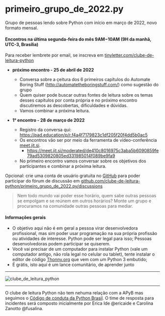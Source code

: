# primeiro_grupo_de_2022.py

Grupo de pessoas lendo sobre Python com início em março de 2022, novo formato mensal. 

#### Encontros na última segunda-feira do mês 9AM−10AM (9H da manhã, UTC-3, Brasília) 

Para receber lembrete por email, se inscreva em [tinyletter.com/clube-de-leitura-python](https://tinyletter.com/clube-de-leitura-python)

- **próximo encontro - 25 de abril de 2022**
    - Conversa sobre a çeitura dos 6 primeiros capítulos do Automate Boring Stuff (http://automatetheboringstuff.com/) como sugestão do grupo
    - Quem quiser pode buscar outras fontes de leitura sobre os temas desses capítulos por conta própria e no próximo encontro discutiremos as descobertas, dificuldades e dúvidas.
    - Vamos combinar a próxima leitura.
 
- **1° encontro - 28 de março de 2022**
  - Registro da conversa qui: https://pad.education/p/r.f4a4f7179823c1df205f20f4dd5b0ac5
  - Os encontros vão ser por meio da ferramenta de vídeo-conferência [meet.jit.si](https://meet.jit.si/).
     - https://meet.jit.si/moderated/de410c8016975c3aba5b6090859fe79ad5309820805ed331985014f089be9fa9
  - No primeiro encontro vamos conversar sobre os objetivos dos participantes e combinar a próxima leitura.

Opcional: crie uma conta de usuário gratuita no [GitHub](https://github.com/signup) para poder participar do fórum de discussão em [github.com/clube-de-leitura-python/primeiro_grupo_de_2022.py/discussions](https://github.com/clube-de-leitura-python/primeiro_grupo_de_2022.py/discussions)

> Nem todo mundo vai poder esse horário, quem sabe outras pessoas se empolgam e se reúnem em outros horários?
> Monte um grupo e procuramos na comunidade outras pessoas para mediar.

#### Informações gerais
- O objetivo aqui não é em geral a pessoa virar desenvolvedora profissional, mas sim poder usar programação na sua própria profissão ou atividades de interesse. Python pode ser legal para isso; Pessoas desenvolvedoras podem participar se quiserem.
- Você vai precisar de um computador para instalar Python (vale um computador antigo, não rola legal no celular ou tablet), tente instalar o editor de código [Thonny.org](https://thonny.org) que vem com um Python 3 embutido;
- É grátis, isto aqui é um lance comunitário, de aprender junto

---

![clube_de_leitura_python](https://user-images.githubusercontent.com/3694604/126589139-b52c2bc0-937a-4238-b3ba-189dec5d4c64.png)

---

O clube de leitura Python não tem nehuma relação com a APyB mas seguimos o [Código de conduta da Python Brasil](https://python.org.br/cdc/). O time de resposta para incidentes será composto inicialmente por Erica Ide @ericaide e Carolina Zanotto @fusalina.
